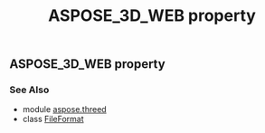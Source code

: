 ﻿---
title: ASPOSE_3D_WEB property
second_title: Aspose.3D for Python via .NET API References
description: 
type: docs
weight: 90
url: /python-net/aspose.threed/fileformat/aspose_3d_web/
is_root: false
---

## ASPOSE_3D_WEB property


### See Also
* module [aspose.threed](../../)
* class [FileFormat](/3d/python-net/aspose.threed/fileformat)
